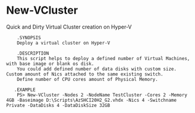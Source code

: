 # New-VCluster
Quick and Dirty Virtual Cluster creation on Hyper-V

        .SYNOPSIS
        Deploy a virtual cluster on Hyper-V

        .DESCRIPTION
        This script helps to deploy a defined number of Virtual Machines, with base image or blank os disk.
        You could add defined number of data disks with custom size. Custom amount of Nics attached to the same existing switch.
        Define number of CPU cores amount of Physical Memory.

       .EXAMPLE
        PS> New-VCluster -Nodes 2 -NodeName TestCluster -Cores 2 -Memory 4GB -Baseimage D:\Scripts\AzSHCI20H2_G2.vhdx -Nics 4 -Switchname Private -DataDisks 4 -DataDiskSize 32GB
